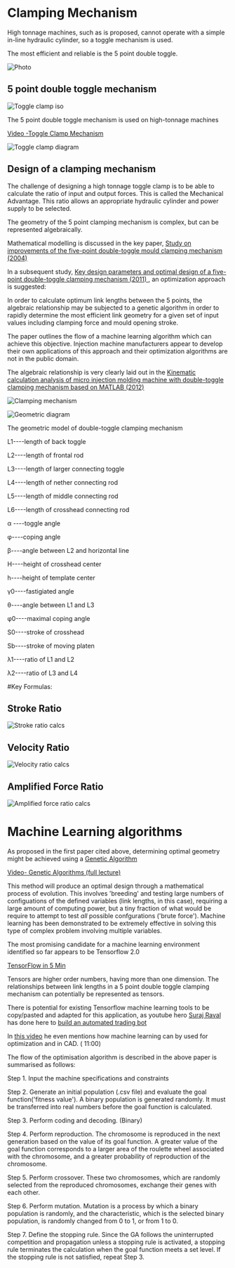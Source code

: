 # Clamping Mechanism

High tonnage machines, such as is proposed, cannot operate with a simple in-line hydraulic cylinder, so a toggle mechanism is used.

The most efficient and reliable is the 5 point double toggle.


![Photo](https://github.com/plastic-hub/products/blob/master/projects/industrial-injector/clamping-mechanism/unname-twin-toggle-clamp.gif)



## 5 point double toggle mechanism

![Toggle clamp iso](https://github.com/plastic-hub/products/blob/master/projects/industrial-injector/clamping-mechanism/Construction-of-Clamping-Unit.jpg)

The 5 point double toggle mechanism is used on high-tonnage machines

[Video -Toggle Clamp Mechanism](https://www.youtube.com/watch?v=w0k1a_s6GWk)

![Toggle clamp diagram](https://github.com/plastic-hub/products/blob/master/projects/industrial-injector/clamping-mechanism/clamping.gif)


## Design of a clamping mechanism

The challenge of designing a high tonnage toggle clamp is to be able to calculate the ratio of input and output forces. This is called the Mechanical Advantage. This ratio allows an appropriate hydraulic cylinder and power supply to be selected.


The geometry of the 5 point clamping mechanism is complex, but can be represented algebraically. 

Mathematical modelling is discussed in the key paper, [Study on improvements of the five-point double-toggle mould clamping mechanism (2004)](http://citeseerx.ist.psu.edu/viewdoc/download?doi=10.1.1.828.9042&rep=rep1&type=pdf)


In a subsequent study, [Key design parameters and optimal design of a five-point double-toggle clamping mechanism (2011) ](https://doi.org/10.1016/j.apm.2011.03.001), an optimization approach is suggested:

In order to calculate optimum link lengths between the 5 points, the algebraic relationship may be subjected to a genetic algorithm in order to rapidly determine the most efficient link geometry for a given set of input values including clamping force and mould opening stroke.

The paper outlines the flow of a machine learning algorithm which can achieve this objective. Injection machine manufacturers appear to develop their own applications of this approach and their optimization algorithms are not in the public domain.


The algebraic relationship is very clearly laid out in the [Kinematic calculation analysis of micro injection molding machine with double-toggle clamping mechanism based on MATLAB (2012)](http://citeseerx.ist.psu.edu/viewdoc/download?doi=10.1.1.876.19&rep=rep1&type=pdf) 

![Clamping mechanism](https://github.com/plastic-hub/products/blob/master/projects/industrial-injector/clamping-mechanism/double-toggle-clamping-mechanism.png)


![Geometric diagram](https://github.com/plastic-hub/products/blob/master/projects/industrial-injector/clamping-mechanism/geometrical-drawing-main.png)


The geometric model of double-toggle clamping mechanism

L1----length of back toggle 



L2----length of frontal rod

L3----length of larger connecting toggle

L4----length of nether connecting rod

L5----length of middle connecting rod

L6----length of crosshead connecting rod

α ----toggle angle

φ----coping angle

β----angle between L2 and horizontal line

H----height of crosshead center

h----height of template center

γ0----fastigiated angle

θ----angle between L1 and L3

φ0----maximal coping angle

S0----stroke of crosshead

Sb----stroke of moving platen

λ1----ratio of L1 and L2

λ2----ratio of L3 and L4


#Key Formulas:

## Stroke Ratio

![Stroke ratio calcs](https://github.com/plastic-hub/products/blob/master/projects/industrial-injector/clamping-mechanism/stroke-ratio-calcs.png)

## Velocity Ratio

![Velocity ratio calcs](https://github.com/plastic-hub/products/blob/master/projects/industrial-injector/clamping-mechanism/velocity-ratio-calcs.png)

## Amplified Force Ratio

![Amplified force ratio calcs](https://github.com/plastic-hub/products/blob/master/projects/industrial-injector/clamping-mechanism/amplified-force-ratio-calcs.png)



  
  
  # Machine Learning algorithms
  
As proposed in the first paper cited above, determining optimal geometry might be achieved using a [Genetic Algorithm](https://en.wikipedia.org/wiki/Genetic_algorithm) 
  
  [Video- Genetic Algorithms (full lecture)](https://www.youtube.com/watch?v=lpD38NxTOnk) 
  
  This method will produce an optimal design through a mathematical process of evolution. This involves 'breeding' and testing large numbers of configuations of the defined variables (link lengths, in this case), requiring a large amount of computing power, but a tiny fraction of what would be require to attempt to test *all* possible confgurations ('brute force'). Machine learning has been demonstrated to be extremely effective in solving this type of complex problem involving multiple variables.
  
    
  The most promising candidate for a machine learning environment identified so far appears to be Tensorflow 2.0
  
  [TensorFlow in 5 Min](https://www.youtube.com/watch?v=2FmcHiLCwTU&list=PL2-dafEMk2A7EEME489DsI468AB0wQsMV)
  
  Tensors are higher order numbers, having more than one dimension. The relationships between link lengths in a 5 point double toggle clamping mechanism can potentially be represented as tensors.
  
  There is potential for existing Tensorflow machine learning tools to be copy/pasted and adapted for this application, as youtube hero [Suraj Raval](https://www.youtube.com/channel/UCWN3xxRkmTPmbKwht9FuE5A) has done here to [build an automated trading bot](https://www.youtube.com/watch?v=HhqhFbwiaig)
  
  
  In [this video](https://www.youtube.com/watch?v=rGWBo0JGf50) he even mentions how machine learning can by used for optimization and in CAD. ( 11:00)
  
  The flow of the optimisation algorithm is described in the above paper is summarised as follows:
  
Step 1. Input the machine specifications and constraints 

Step 2. Generate an initial population (.csv file) and evaluate the goal function('fitness value'). A binary population is generated randomly. It must be
transferred into real numbers before the goal function is calculated. 


Step 3. Perform coding and decoding. (Binary)


Step 4. Perform reproduction.  The chromosome is reproduced in the next generation based on the value of its goal function. A greater value of the goal function corresponds to a larger area of the roulette wheel associated with the chromosome, and a greater probability of reproduction of the chromosome.


Step 5. Perform crossover. These two chromosomes, which are randomly selected from the reproduced chromosomes,
exchange their genes with each other. 


Step 6. Perform mutation. Mutation is a process by which a binary population is randomly, and the characteristic, which is
the selected binary population, is randomly changed from 0 to 1, or from 1 to 0. 

Step 7. Define the stopping rule. Since the GA follows the uninterrupted competition and propagation unless a stopping
rule is activated, a stopping rule terminates the calculation when the goal function meets a set level. If the stopping rule
is not satisfied, repeat Step 3.

  
  
